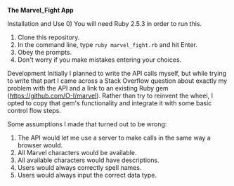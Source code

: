 **The Marvel_Fight App**

Installation and Use
0) You will need Ruby 2.5.3 in order to run this.
1) Clone this repository.
2) In the command line, type `ruby marvel_fight.rb` and hit Enter.
3) Obey the prompts.
4) Don't worry if you make mistakes entering your choices.

Development
Initially I planned to write the API calls myself, but while trying to write that part I came across a Stack Overflow question about exactly my problem with the API and a link to an existing Ruby gem (https://github.com/O-I/marvel). Rather than try to reinvent the wheel, I opted to copy that gem's functionality and integrate it with some basic control flow steps.

Some assumptions I made that turned out to be wrong:
1) The API would let me use a server to make calls in the same way a browser would.
2) All Marvel characters would be available.
3) All available characters would have descriptions.
4) Users would always correctly spell names.
5) Users would always input the correct data type.